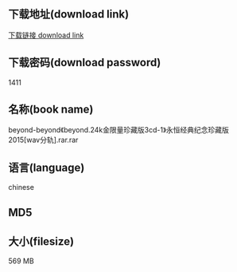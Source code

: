 ## 下载地址(download link)
[下载链接 download link](https://tutu365.netlify.app/?s=beyond-beyond%E3%80%8Abeyond.24k%E9%87%91%E9%99%90%E9%87%8F%E7%8F%8D%E8%97%8F%E7%89%883cd-1%E3%80%8B%E6%B0%B8%E6%81%92%E7%BB%8F%E5%85%B8%E7%BA%AA%E5%BF%B5%E7%8F%8D%E8%97%8F%E7%89%882015%5Bwav%E5%88%86%E8%BD%A8%5D.rar)

## 下载密码(download password)
1411

## 名称(book name)
beyond-beyond《beyond.24k金限量珍藏版3cd-1》永恒经典纪念珍藏版2015[wav分轨].rar.rar

## 语言(language)
chinese

## MD5


## 大小(filesize)
569 MB
